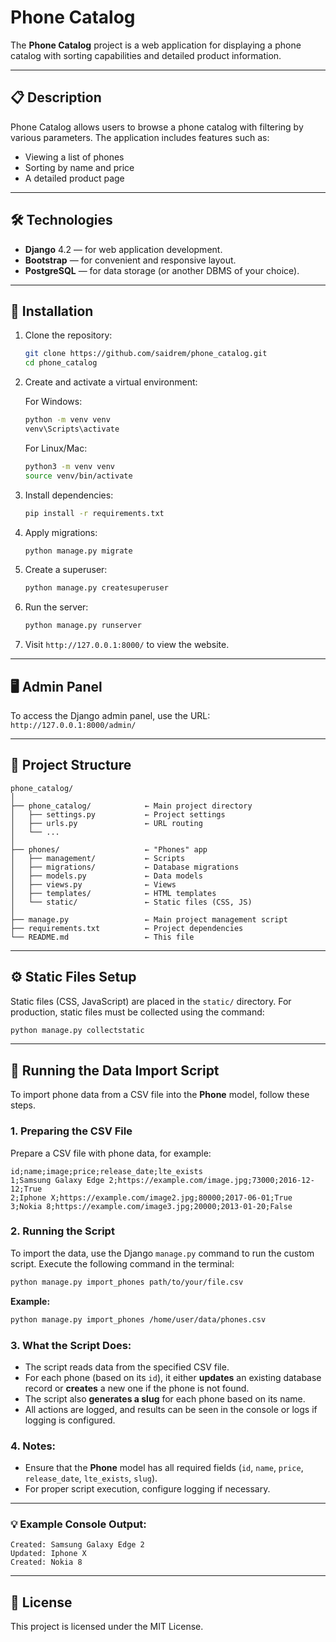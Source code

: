 # Phone Catalog

The **Phone Catalog** project is a web application for displaying a phone catalog with sorting capabilities and detailed product information.

---

## 📋 Description

Phone Catalog allows users to browse a phone catalog with filtering by various parameters. The application includes features such as:

* Viewing a list of phones  
* Sorting by name and price  
* A detailed product page  

---

## 🛠 Technologies  

* **Django** 4.2 — for web application development.  
* **Bootstrap** — for convenient and responsive layout.  
* **PostgreSQL** — for data storage (or another DBMS of your choice).  

---

## 🚀 Installation  

1. Clone the repository:  

   ```bash  
   git clone https://github.com/saidrem/phone_catalog.git  
   cd phone_catalog  
   ```  

2. Create and activate a virtual environment:  

   For Windows:  

   ```bash  
   python -m venv venv  
   venv\Scripts\activate  
   ```  

   For Linux/Mac:  

   ```bash  
   python3 -m venv venv  
   source venv/bin/activate  
   ```  

3. Install dependencies:  

   ```bash  
   pip install -r requirements.txt  
   ```  

4. Apply migrations:  

   ```bash  
   python manage.py migrate  
   ```  

5. Create a superuser:  

   ```bash  
   python manage.py createsuperuser  
   ```  

6. Run the server:  

   ```bash  
   python manage.py runserver  
   ```  

7. Visit `http://127.0.0.1:8000/` to view the website.  

---

## 🖥 Admin Panel  

To access the Django admin panel, use the URL:  
`http://127.0.0.1:8000/admin/`  

---

## 📂 Project Structure  

```
phone_catalog/  
│  
├── phone_catalog/            ← Main project directory  
│   ├── settings.py           ← Project settings  
│   ├── urls.py               ← URL routing  
│   └── ...  
│  
├── phones/                   ← "Phones" app  
│   ├── management/           ← Scripts  
│   ├── migrations/           ← Database migrations  
│   ├── models.py             ← Data models  
│   ├── views.py              ← Views  
│   ├── templates/            ← HTML templates  
│   └── static/               ← Static files (CSS, JS)  
│  
├── manage.py                 ← Main project management script  
├── requirements.txt          ← Project dependencies  
└── README.md                 ← This file  
```

---

## ⚙️ Static Files Setup  

Static files (CSS, JavaScript) are placed in the `static/` directory. For production, static files must be collected using the command:  

```bash  
python manage.py collectstatic  
```  

---

## 📝 Running the Data Import Script  

To import phone data from a CSV file into the **Phone** model, follow these steps.  

### 1. Preparing the CSV File  

Prepare a CSV file with phone data, for example:  

```csv  
id;name;image;price;release_date;lte_exists  
1;Samsung Galaxy Edge 2;https://example.com/image.jpg;73000;2016-12-12;True  
2;Iphone X;https://example.com/image2.jpg;80000;2017-06-01;True  
3;Nokia 8;https://example.com/image3.jpg;20000;2013-01-20;False  
```  

### 2. Running the Script  

To import the data, use the Django `manage.py` command to run the custom script. Execute the following command in the terminal:  

```bash  
python manage.py import_phones path/to/your/file.csv  
```  

**Example:**  

```bash  
python manage.py import_phones /home/user/data/phones.csv  
```  

### 3. What the Script Does:  

* The script reads data from the specified CSV file.  
* For each phone (based on its `id`), it either **updates** an existing database record or **creates** a new one if the phone is not found.  
* The script also **generates a slug** for each phone based on its name.  
* All actions are logged, and results can be seen in the console or logs if logging is configured.  

### 4. Notes:  

* Ensure that the **Phone** model has all required fields (`id`, `name`, `price`, `release_date`, `lte_exists`, `slug`).  
* For proper script execution, configure logging if necessary.  

---

### 💡 Example Console Output:  

```
Created: Samsung Galaxy Edge 2  
Updated: Iphone X  
Created: Nokia 8  
```  

---

## 📝 License  

This project is licensed under the MIT License.  
